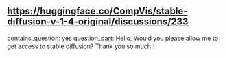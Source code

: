 ## https://huggingface.co/CompVis/stable-diffusion-v-1-4-original/discussions/233

contains_question: yes
question_part: Hello, Would you please allow me to get access to stable diffusion? Thank you so much！